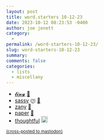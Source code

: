 ```yaml
---
layout: post
title: word.starters 10-12-23
date: 2023-10-12 08:23:53 -0400
author: joe jenett
category:
  - 
permalink: /word-starters-10-12-23/
slug: word-starters-10-12-23
summary: 
comments: false
categories:
  - lists
  - miscellany
---
```

<ul class="links">
	<li><a title="𝓽𝓲𝓷𝔂 𝓲𝓷𝓽𝓮𝓻𝓷𝓮𝓽𝓼" href="https://tiny-inter.net/">𝓽𝓲𝓷𝔂</a> <a href="https://pinboard.in/u:mikael">📌</a></li>
	<li><a title="nomnoml" href="https://nomnoml.com/">sassy</a> <small>(<a href="https://github.com/skanaar/nomnoml">?</a>)</small> <a href="https://pinboard.in/u:zero1infinity">📌</a></li>
	<li><a title="zany 🤪 easy, free &amp; configurable hosted favicons" href="https://zany.sh/">zany</a> <a href="https://pinboard.in/u:rona25">📌</a></li>
	<li><a title="Madison's Paper Templates - Printable Lined Paper And More" href="https://madisonpaper.com/">paper</a> <a href="https://pinboard.in/u:tdjones">📌</a></li>
	<li><a title="More Thoughtful Reading &amp; Writing on the Web - Tantek" href="https://tantek.com/2023/277/b1/thoughtful-reading-writing-web">thoughtful</a> <a class="normaltext" title="source" href="https://adactio.com/links/20535"><img src="https://iwebthings.joejenett.com/images/left-arrow.png" alt="" width="18"></a></li>
</ul>

<a href="https://brid.gy/publish/mastodon"><small>(cross-posted to mastodon)</small></a>